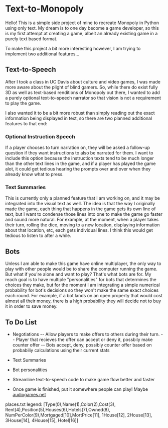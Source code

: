 # Text-to-Monopoly
Hello! This is a simple side project of mine to recreate Monopoly in Python using only text.
My dream is to one day become a game developer, so this is my first attempt at creating a game,
albeit an already existing game in a purely text based format.

To make this project a bit more interesting however, I am trying to implement two additional features...

## Text-to-Speech
After I took a class in UC Davis about culture and video games, I was made more aware about the plight of
blind gamers. So, while there do exist fully 3D as well as text-based renditions of Monopoly out there, I wanted
to add a purely optional text-to-speech narrator so that vision is not a requirement to play the game.

I also wanted it to be a bit more robust than simply reading out the exact information being displayed in text,
so there are two planned additional features to that end:

### Optional Instruction Speech
If a player chooses to turn narration on, they will be asked a follow-up question if they want instructions
to also be narrated for them. I want to include this option because the instruction texts tend to be much
longer than the other text lines in the game, and if a player has played the game alot, it could get
tedious hearing the prompts over and over when they already know what to press.

### Text Summaries
This is currently only a planned feature that I am working on, and it may be integrated into the visual text as well.
The idea is that the way I originally made the game, each thing that happens in the game gets its own line of text,
but I want to condense those lines into one to make the game go faster and sound more natural. For example, at the moment,
when a player takes their turn, rolling the dice, moving to a new location, displaying information about that location, etc,
each gets individual lines. I think this would get tedious to listen to after a while.

## Bots
Unless I am able to make this game have online multiplayer, the only way to play with other people would be to share the
computer running the game. But what if you're alone and want to play? That's what bots are for. My reach goal is to have
multiple "personalities" for bots that determines the choices they make, but for the moment I am integrating a simple
numerical probability for bot's decisions so they won't make the same exact choices each round. For example, if a bot lands
on an open property that would cost almost all their money, there is a high probability they will decide not to buy it in
order to save money.

## To Do List
- Negotiations
-- Allow players to make offers to others during their turn.
-- Player that recieves the offer can accept or deny it, possbily make counter offer
-- Bots accept, deny, possibly counter offer based on probabiliy calculations using their current stats

- Text Summaries

- Bot personalities

- Streamline text-to-speech code to make game flow better and faster

- Once game is finished, put it somewhere people can play! Maybe [audiogames.net](https://www.audiogames.net/)

places.txt legend:
[Type(0),Name(1),Color(2),Cost(3),
Rent(4),Position(5),Houses(6),Hotels(7),Owned(8),
NumPerColor(9),Mortgaged[10],MortPrice[11],
1House[12], 2House[13], 3House[14], 4House[15], Hotel[16]]
